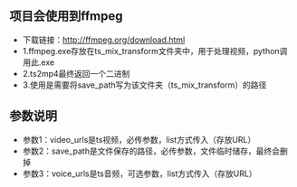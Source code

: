 ## 项目会使用到ffmpeg
- 下载链接：http://ffmpeg.org/download.html
- 1.ffmpeg.exe存放在ts_mix_transform文件夹中，用于处理视频，python调用此.exe
- 2.ts2mp4最终返回一个二进制
- 3.使用是需要将save_path写为该文件夹（ts_mix_transform）的路径

## 参数说明
- 参数1：video_urls是ts视频，必传参数，list方式传入（存放URL）
- 参数2：save_path是文件保存的路径，必传参数，文件临时储存，最终会删掉
- 参数3：voice_urls是ts音频，可选参数，list方式传入（存放URL）
